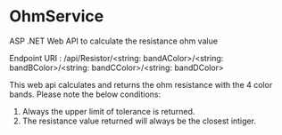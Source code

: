 # OhmService
ASP .NET Web API to calculate the resistance ohm value

Endpoint URI : /api/Resistor/<string: bandAColor>/<string: bandBColor>/<string: bandCColor>/<string: bandDColor>

This web api calculates and returns the ohm resistance with the 4 color bands. 
Please note the below conditions:
1. Always the upper limit of tolerance is returned.
2. The resistance value returned will always be the closest intiger.
